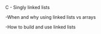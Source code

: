 C - Singly linked lists


-When and why using linked lists vs arrays

-How to build and use linked lists
